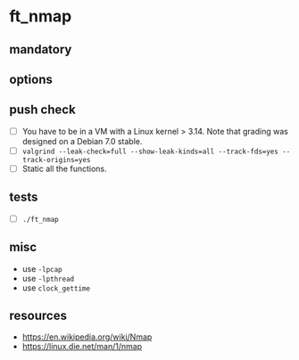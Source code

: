 # ft_nmap

## mandatory

## options

## push check

-   [ ] You have to be in a VM with a Linux kernel > 3.14. Note that grading was designed on a Debian 7.0 stable.
-   [ ] `valgrind --leak-check=full --show-leak-kinds=all --track-fds=yes --track-origins=yes`
-   [ ] Static all the functions.

## tests

-   [ ] `./ft_nmap`

## misc

-   use `-lpcap`
-   use `-lpthread`
-   use `clock_gettime`

## resources

-   https://en.wikipedia.org/wiki/Nmap
-   https://linux.die.net/man/1/nmap
